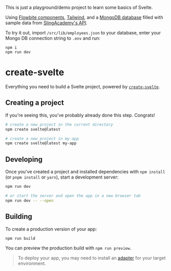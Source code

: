 This is just a playground/demo project to learn some basics of Svelte.

Using [Flowbite components](https://flowbite-svelte.com/), [Tailwind](https://tailwindcss.com/), and a [MongoDB database](https://www.mongodb.com/) filled with sample data from [SlingAcademy's API](https://www.slingacademy.com/article/employees-sample-data/).

To try it out, import `/src/lib/employees.json` to your database, enter your Mongo DB connection string to `.env` and run:

```
npm i
npm run dev
```

# create-svelte

Everything you need to build a Svelte project, powered by [`create-svelte`](https://github.com/sveltejs/kit/tree/master/packages/create-svelte).

## Creating a project

If you're seeing this, you've probably already done this step. Congrats!

```bash
# create a new project in the current directory
npm create svelte@latest

# create a new project in my-app
npm create svelte@latest my-app
```

## Developing

Once you've created a project and installed dependencies with `npm install` (or `pnpm install` or `yarn`), start a development server:

```bash
npm run dev

# or start the server and open the app in a new browser tab
npm run dev -- --open
```

## Building

To create a production version of your app:

```bash
npm run build
```

You can preview the production build with `npm run preview`.

> To deploy your app, you may need to install an [adapter](https://kit.svelte.dev/docs/adapters) for your target environment.
